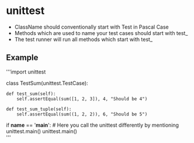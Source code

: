 # unittest
- ClassName should conventionally start with Test in Pascal Case
- Methods which are used to name your test cases should start with test_
- The test runner will run all methods which start with test_

## Example
'''import unittest


class TestSum(unittest.TestCase):

    def test_sum(self):
        self.assertEqual(sum([1, 2, 3]), 4, "Should be 4")

    def test_sum_tuple(self):
        self.assertEqual(sum((1, 2, 2)), 6, "Should be 5")

if __name__ == '__main__':
    # Here you call the unittest differently by mentioning unittest.main()
    unittest.main()  
    '''



